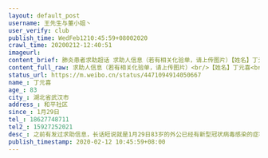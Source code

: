 ```yaml
---
layout: default_post
username: 王先生与董小姐丶
user_verify: club
publish_time: WedFeb1210:45:59+08002020
crawl_time: 20200212-12:40:51
imageurl: 
content_brief: 肺炎患者求助超话 求助人信息（若有相关化验单，请上传图片）【姓名】丁元喜【年龄】83【所在城市】湖北省武汉市【所在小区、社区】和平社区【患病时间】1月29日【联系方式】18627748711【其他紧急联系人】15927252021【病情描述】之前有发过求助信息，长话短说就是1月29日83岁的外公已经 ...全文
content_full_raw: 求助人信息（若有相关化验单，请上传图片）<br/>【姓名】丁元喜<br/>【年龄】83<br/>【所在城市】湖北省武汉市<br/>【所在小区、社区】和平社区<br/>【患病时间】1月29日<br/>【联系方式】18627748711<br/>【其他紧急联系人】15927252021<br/>【病情描述】之前有发过求助信息，长话短说就是1月29日83岁的外公已经有新型冠状病毒感染的症状，2月2日做的核酸检测，2月5号致电普仁医院查询到确诊结果！2月5日我的求助超话被工作人员看到，帮助我们住到武汉市第九医院，本是一件开心的事情，外公不再单独发热，也不再拉肚子！但是依旧没有精神，没有胃口进不了食，出现呼吸困难，现在在我们的强烈要求下上了呼吸机，但仍未得到好转！！前几天甚至出现晕倒十几分钟无人问津的事情，已目前的情况看，是非常危险的。想请求各位广发热心网友的帮助，帮帮我们转到武汉市专门收治重症的定点医院，比如金银潭医院，协和医院，火神山，雷神山等等~在此非常恳请大家帮帮忙！！无限感激！！🙏🙏🙏🙏🙏🙏🙏🙏🙏🙏🙏🙏🙏🙏🙏🙏<spanclass="url-icon"><imgalt=[泪]src="//h5.sinaimg.cn/m/emoticon/icon/default/d_lei-1b4b02f8b1.png"style="width:1em;height:1em;"/></span><spanclass="url-icon"><imgalt=[泪]src="//h5.sinaimg.cn/m/emoticon/icon/default/d_lei-1b4b02f8b1.png"style="width:1em;height:1em;"/></span><spanclass="url-icon"><imgalt=[泪]src="//h5.sinaimg.cn/m/emoticon/icon/default/d_lei-1b4b02f8b1.png"style="width:1em;height:1em;"/></span><spanclass="url-icon"><imgalt=[泪]src="//h5.sinaimg.cn/m/emoticon/icon/default/d_lei-1b4b02f8b1.png"style="width:1em;height:1em;"/></span><spanclass="url-icon"><imgalt=[泪]src="//h5.sinaimg.cn/m/emoticon/icon/default/d_lei-1b4b02f8b1.png"style="width:1em;height:1em;"/></span><spanclass="url-icon"><imgalt=[泪]src="//h5.sinaimg.cn/m/emoticon/icon/default/d_lei-1b4b02f8b1.png"style="width:1em;height:1em;"/></span><spanclass="url-icon"><imgalt=[泪]src="//h5.sinaimg.cn/m/emoticon/icon/default/d_lei-1b4b02f8b1.png"style="width:1em;height:1em;"/></span><spanclass="url-icon"><imgalt=[泪]src="//h5.sinaimg.cn/m/emoticon/icon/default/d_lei-1b4b02f8b1.png"style="width:1em;height:1em;"/></span><spanclass="url-icon"><imgalt=[泪]src="//h5.sinaimg.cn/m/emoticon/icon/default/d_lei-1b4b02f8b1.png"style="width:1em;height:1em;"/></span><spanclass="url-icon"><imgalt=[泪]src="//h5.sinaimg.cn/m/emoticon/icon/default/d_lei-1b4b02f8b1.png"style="width:1em;height:1em;"/></span><spanclass="url-icon"><imgalt=[泪]src="//h5.sinaimg.cn/m/emoticon/icon/default/d_lei-1b4b02f8b1.png"style="width:1em;height:1em;"/></span><adata-url="http://t.cn/R2WxQOQ"href="http://weibo.com/p/1001018008642010000000000"data-hide=""><spanclass='url-icon'><imgstyle='width:1rem;height:1rem'src='https://h5.sinaimg.cn/upload/2015/09/25/3/timeline_card_small_location_default.png'></span><spanclass="surl-text">武汉</span></a>
status_url: https://m.weibo.cn/status/4471094914050667
name_: 丁元喜
age_: 83
city_: 湖北省武汉市
address_: 和平社区
since_: 1月29日
tel_: 18627748711
tel2_: 15927252021
desc_: 之前有发过求助信息，长话短说就是1月29日83岁的外公已经有新型冠状病毒感染的症状，2月2日做的核酸检测，2月5号致电普仁医院查询到确诊结果！2月5日我的求助超话被工作人员看到，帮助我们住到武汉市第九医院，本是一件开心的事情，外公不再单独发热，也不再拉肚子！但是依旧没有精神，没有胃口进不了食，出现呼吸困难，现在在我们的强烈要求下上了呼吸机，但仍未得到好转！！前几天甚至出现晕倒十几分钟无人问津的事情，已目前的情况看，是非常危险的。想请求各位广发热心网友的帮助，帮帮我们转到武汉市专门收治重症的定点医院，比如金银潭医院，协和医院，火神山，雷神山等等~在此非常恳请大家帮帮忙！！无限感激！！🙏🙏🙏🙏🙏🙏🙏🙏🙏🙏🙏🙏🙏🙏🙏🙏<spanclass="url-icon"><imgalt=[泪]src="//h5.sinaimg.cn/m/emoticon/icon/default/d_lei-1b4b02f8b1.png"style="width1em;height1em;"/></span><spanclass="url-icon"><imgalt=[泪]src="//h5.sinaimg.cn/m/emoticon/icon/default/d_lei-1b4b02f8b1.png"style="width1em;height1em;"/></span><spanclass="url-icon"><imgalt=[泪]src="//h5.sinaimg.cn/m/emoticon/icon/default/d_lei-1b4b02f8b1.png"style="width1em;height1em;"/></span><spanclass="url-icon"><imgalt=[泪]src="//h5.sinaimg.cn/m/emoticon/icon/default/d_lei-1b4b02f8b1.png"style="width1em;height1em;"/></span><spanclass="url-icon"><imgalt=[泪]src="//h5.sinaimg.cn/m/emoticon/icon/default/d_lei-1b4b02f8b1.png"style="width1em;height1em;"/></span><spanclass="url-icon"><imgalt=[泪]src="//h5.sinaimg.cn/m/emoticon/icon/default/d_lei-1b4b02f8b1.png"style="width1em;height1em;"/></span><spanclass="url-icon"><imgalt=[泪]src="//h5.sinaimg.cn/m/emoticon/icon/default/d_lei-1b4b02f8b1.png"style="width1em;height1em;"/></span><spanclass="url-icon"><imgalt=[泪]src="//h5.sinaimg.cn/m/emoticon/icon/default/d_lei-1b4b02f8b1.png"style="width1em;height1em;"/></span><spanclass="url-icon"><imgalt=[泪]src="//h5.sinaimg.cn/m/emoticon/icon/default/d_lei-1b4b02f8b1.png"style="width1em;height1em;"/></span><spanclass="url-icon"><imgalt=[泪]src="//h5.sinaimg.cn/m/emoticon/icon/default/d_lei-1b4b02f8b1.png"style="width1em;height1em;"/></span><spanclass="url-icon"><imgalt=[泪]src="//h5.sinaimg.cn/m/emoticon/icon/default/d_lei-1b4b02f8b1.png"style="width1em;height1em;"/></span><adata-url="http//t.cn/R2WxQOQ"href="http//weibo.com/p/1001018008642010000000000"data-hide=""><spanclass='url-icon'><imgstyle='width1rem;height1rem'src='https//h5.sinaimg.cn/upload/2015/09/25/3/timeline_card_small_location_default.png'></span><spanclass="surl-text">武汉</span></a>
publish_timestamp: 2020-02-12 10:45:59+08:00
---
```

